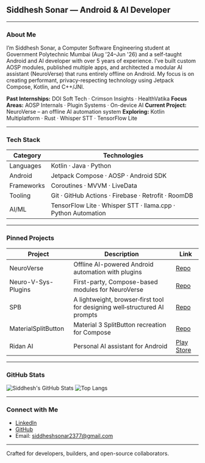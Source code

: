 ## Siddhesh Sonar — Android & AI Developer

---

### About Me

I’m Siddhesh Sonar, a Computer Software Engineering student at Government Polytechnic Mumbai (Aug '24–Jun '26) and a self-taught Android and AI developer with over 5 years of experience. I’ve built custom AOSP modules, published multiple apps, and architected a modular AI assistant (NeuroVerse) that runs entirely offline on Android. My focus is on creating performant, privacy-respecting technology using Jetpack Compose, Kotlin, and C++/JNI.

**Past Internships:** DOI Soft Tech · Crimson Insights · HealthVatika
**Focus Areas:** AOSP Internals · Plugin Systems · On-device AI
**Current Project:** NeuroVerse – an offline AI automation system
**Exploring:** Kotlin Multiplatform · Rust · Whisper STT · TensorFlow Lite

---

### Tech Stack

| Category   | Technologies                                                  |
| ---------- | ------------------------------------------------------------- |
| Languages  | Kotlin · Java · Python                                        |
| Android    | Jetpack Compose · AOSP · Android SDK                          |
| Frameworks | Coroutines · MVVM · LiveData                                  |
| Tooling    | Git · GitHub Actions · Firebase · Retrofit · RoomDB           |
| AI/ML      | TensorFlow Lite · Whisper STT · llama.cpp · Python Automation |

---

### Pinned Projects

| Project             | Description                                       | Link                                                                     |
|---------------------| ------------------------------------------------- |--------------------------------------------------------------------------|
| NeuroVerse          | Offline AI-powered Android automation with plugins | [Repo](https://github.com/Siddhesh2377/NeuroVerse)                       |
| Neuro-V-Sys-Plugins | First-party, Compose-based modules for NeuroVerse | [Repo](https://github.com/Siddhesh2377/Neuro-V-Sys-Plugins)              |
| SPB                 |A lightweight, browser‑first tool for designing well‑structured AI prompts| [Repo](https://github.com/Siddhesh2377/structured-prompt-builder)              |
| MaterialSplitButton | Material 3 SplitButton recreation for Compose     | [Repo](https://github.com/Siddhesh2377/MaterialSplitButton-ReCreated)    |
| Ridan AI            | Personal AI assistant for Android                 | [Play Store](https://play.google.com/store/apps/details?id=com.ridan.ai) |
---

### GitHub Stats

![Siddhesh's GitHub Stats](https://github-readme-stats.vercel.app/api?username=Siddhesh2377&show_icons=true&bg_color=E0F7FA&title_color=007ACC&text_color=005B9E&icon_color=007AC7)
![Top Langs](https://github-readme-stats.vercel.app/api/top-langs/?username=Siddhesh2377&layout=compact&bg_color=E0F7FA&title_color=007ACC&text_color=005B9E&icon_color=007ACB)


---

### Connect with Me

* [LinkedIn](https://www.linkedin.com/in/siddheshsonar)
* [GitHub](https://github.com/Siddhesh2377)
* Email: [siddheshsonar2377@gmail.com](mailto:siddheshsonar2377@gmail.com)

---

Crafted for developers, builders, and open-source collaborators.
